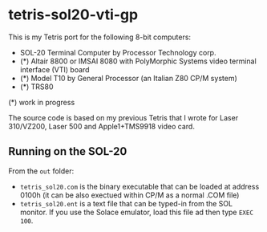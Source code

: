 # tetris-sol20-vti-gp

This is my Tetris port for the following 8-bit computers:

- SOL-20 Terminal Computer by Processor Technology corp.
- (*) Altair 8800 or IMSAI 8080 with PolyMorphic Systems video terminal interface (VTI) board
- (*) Model T10 by General Processor (an Italian Z80 CP/M system)
- (*) TRS80 

(*) work in progress

The source code is based on my previous Tetris that I wrote for Laser 310/VZ200, 
Laser 500 and Apple1+TMS9918 video card. 

## Running on the SOL-20

From the `out` folder:
- `tetris_sol20.com` is the binary executable that can be loaded at address 0100h (it can be also exectued within CP/M as a normal .COM file)
- `tetris_sol20.ent` is a text file that can be typed-in from the SOL monitor. If you use the Solace emulator, load this file ad then type `EXEC 100`.












